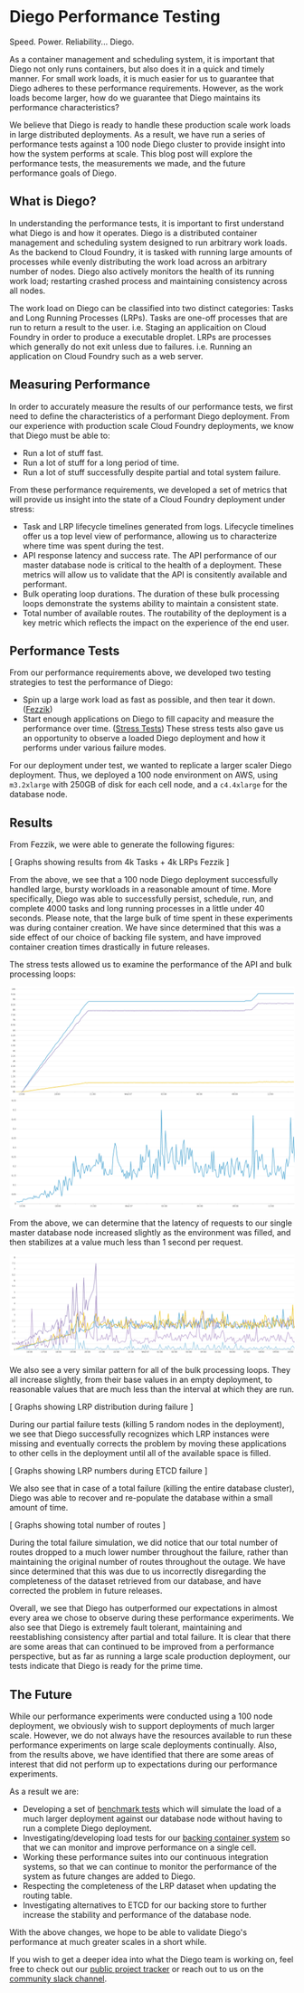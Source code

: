 # Diego Performance Testing

Speed. Power. Reliability... Diego.

As a container management and scheduling system, it is important that Diego not only runs containers, but also does it in a quick and timely manner.
For small work loads, it is much easier for us to guarantee that Diego adheres to these performance requirements.
However, as the work loads become larger, how do we guarantee that Diego maintains its performance characteristics?

We believe that Diego is ready to handle these production scale work loads in large distributed deployments.
As a result, we have run a series of performance tests against a 100 node Diego cluster to provide insight into how the system performs at scale.
This blog post will explore the performance tests, the measurements we made, and the future performance goals of Diego.

## What is Diego?

In understanding the performance tests, it is important to first understand what Diego is and how it operates.
Diego is a distributed container management and scheduling system designed to run arbitrary work loads.
As the backend to Cloud Foundry, it is tasked with running large amounts of processes while evenly distributing the work load across an arbitrary number of nodes.
Diego also actively monitors the health of its running work load; restarting crashed process and maintaining consistency across all nodes.

The work load on Diego can be classified into two distinct categories: Tasks and Long Running Processes (LRPs).
Tasks are one-off processes that are run to return a result to the user. i.e. Staging an applicaition on Cloud Foundry in order to produce a executable droplet.
LRPs are processes which generally do not exit unless due to failures. i.e. Running an application on Cloud Foundry such as a web server.

## Measuring Performance

In order to accurately measure the results of our performance tests, we first need to define the characteristics of a performant Diego deployment.
From our experience with production scale Cloud Foundry deployments, we know that Diego must be able to:

- Run a lot of stuff fast.
- Run a lot of stuff for a long period of time.
- Run a lot of stuff successfully despite partial and total system failure.

From these performance requirements, we developed a set of metrics that will provide us insight into the state of a Cloud Foundry deployment under stress:

- Task and LRP lifecycle timelines generated from logs.
  Lifecycle timelines offer us a top level view of performance, allowing us to characterize where time was spent during the test.
- API response latency and success rate.
  The API performance of our master database node is critical to the health of a deployment.
  These metrics will allow us to validate that the API is consitently available and performant.
- Bulk operating loop durations.
  The duration of these bulk processing loops demonstrate the systems ability to maintain a consistent state.
- Total number of available routes.
  The routability of the deployment is a key metric which reflects the impact on the experience of the end user.

## Performance Tests

From our performance requirements above, we developed two testing strategies to test the performance of Diego:

- Spin up a large work load as fast as possible, and then tear it down. ([Fezzik](https://github.com/cloudfoundry-incubator/fezzik))
- Start enough applications on Diego to fill capacity and measure the performance over time. ([Stress Tests](https://github.com/cloudfoundry-incubator/diego-stress-tests))
  These stress tests also gave us an opportunity to observe a loaded Diego deployment and how it performs under various failure modes.

For our deployment under test, we wanted to replicate a larger scaler Diego deployment.
Thus, we deployed a 100 node environment on AWS, using `m3.2xlarge` with 250GB of disk for each cell node, and a `c4.4xlarge` for the database node.

## Results

From Fezzik, we were able to generate the following figures:

[ Graphs showing results from 4k Tasks + 4k LRPs Fezzik ]

From the above, we see that a 100 node Diego deployment successfully handled large, bursty workloads in a reasonable amount of time.
More specifically, Diego was able to successfully persist, schedule, run, and complete 4000 tasks and long running processes in a little under 40 seconds.
Please note, that the large bulk of time spent in these experiments was during container creation. We have since determined that this was a side effect of our choice of backing file system, and have improved container creation times drastically in future releases.

The stress tests allowed us to examine the performance of the API and bulk processing loops:

![Number of LRPs Stress Tests](https://github.com/jfmyers9/blogs/raw/master/diego-perf/images/num-lrps-stress.png "Number of LRPs Stress Tests")
![BBS Latency](https://github.com/jfmyers9/blogs/raw/master/diego-perf/images/bbs-latency.png "BBS Latency")

From the above, we can determine that the latency of requests to our single master database node increased slightly as the environment was filled, and then stabilizes at a value much less than 1 second per request.

![Bulk Loop Durations](https://github.com/jfmyers9/blogs/raw/master/diego-perf/images/bulk-loop-durations.png "Bulk Loop Durations")

We also see a very similar pattern for all of the bulk processing loops.
They all increase slightly, from their base values in an empty deployment, to reasonable values that are much less than the interval at which they are run.

[ Graphs showing LRP distribution during failure ]

During our partial failure tests (killing 5 random nodes in the deployment), we see that Diego successfully recognizes which LRP instances were missing and eventually corrects the problem by moving these applications to other cells in the deployment until all of the available space is filled.

[ Graphs showing LRP numbers during ETCD failure ]

We also see that in case of a total failure (killing the entire database cluster), Diego was able to recover and re-populate the database within a small amount of time.

[ Graphs showing total number of routes ]

During the total failure simulation, we did notice that our total number of routes dropped to a much lower number throughout the failure, rather than maintaining the original number of routes throughout the outage.
We have since determined that this was due to us incorrectly disregarding the completeness of the dataset retrieved from our database, and have corrected the problem in future releases.

Overall, we see that Diego has outperformed our expectations in almost every area we chose to observe during these performance experiments.
We also see that Diego is extremely fault tolerant, maintaining and reestablishing consistency after partial and total failure.
It is clear that there are some areas that can continued to be improved from a performance perspective, but as far as running a large scale production deployment, our tests indicate that Diego is ready for the prime time.

## The Future

While our performance experiments were conducted using a 100 node deployment, we obviously wish to support deployments of much larger scale.
However, we do not always have the resources available to run these performance experiments on large scale deployments continually.
Also, from the results above, we have identified that there are some areas of interest that did not perform up to expectations during our performance experiments.

As a result we are:
- Developing a set of [benchmark tests](https://github.com/cloudfoundry-incubator/benchmark-bbs) which will simulate the load of a much larger deployment against our database node without having to run a complete Diego deployment.
- Investigating/developing load tests for our [backing container system](https://github.com/cloudfoundry-incubator/garden) so that we can monitor and improve performance on a single cell.
- Working these performance suites into our continuous integration systems, so that we can continue to monitor the performance of the system as future changes are added to Diego.
- Respecting the completeness of the LRP dataset when updating the routing table.
- Investigating alternatives to ETCD for our backing store to further increase the stability and performance of the database node.

With the above changes, we hope to be able to validate Diego's performance at much greater scales in a short while.

If you wish to get a deeper idea into what the Diego team is working on, feel free to check out our [public project tracker](https://www.pivotaltracker.com/n/projects/1003146) or reach out to us on the [community slack channel](cloudfoundry.slack.com/messages/diego/).
